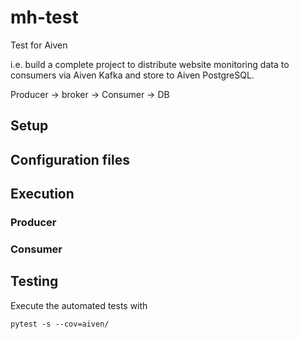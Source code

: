 # mh-test

Test for Aiven

i.e. build a complete project to distribute website monitoring data to consumers via Aiven Kafka and store to Aiven PostgreSQL.

Producer -> broker -> Consumer -> DB

## Setup


## Configuration files


## Execution


### Producer


### Consumer


## Testing

Execute the automated tests with

`pytest -s --cov=aiven/`

